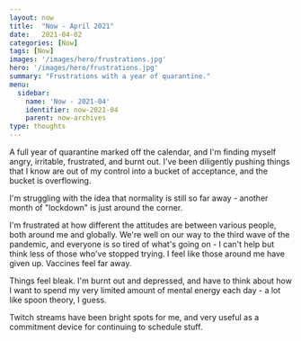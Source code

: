 ```yaml
---
layout: now
title:  "Now - April 2021"
date:   2021-04-02
categories: [Now]
tags: [Now]
images: '/images/hero/frustrations.jpg'
hero: '/images/hero/frustrations.jpg'
summary: "Frustrations with a year of quarantine."
menu:
  sidebar:
    name: 'Now - 2021-04'
    identifier: now-2021-04
    parent: now-archives
type: thoughts
---
```


A full year of quarantine marked off the calendar, and I'm finding myself angry, irritable, frustrated, and burnt out. I've been diligently pushing things that I know are out of my control into a bucket of acceptance, and the bucket is overflowing.

I'm struggling with the idea that normality is still so far away - another month of "lockdown" is just around the corner.

I'm frustrated at how different the attitudes are between various people, both around me and globally. We're well on our way to the third wave of the pandemic, and everyone is so tired of what's going on - I can't help but think less of those who've stopped trying. I feel like those around me have given up. Vaccines feel far away.

Things feel bleak. I'm burnt out and depressed, and have to think about how I want to spend my very limited amount of mental energy each day - a lot like spoon theory, I guess.

Twitch streams have been bright spots for me, and very useful as a commitment device for continuing to schedule stuff.
